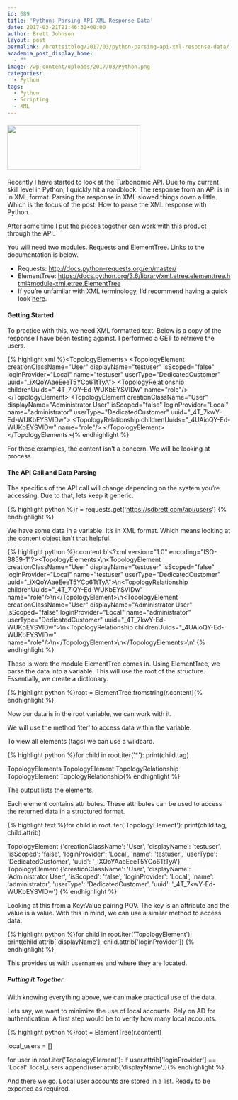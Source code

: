 ```yaml
---
id: 689
title: 'Python: Parsing API XML Response Data'
date: 2017-03-21T21:46:32+00:00
author: Brett Johnson
layout: post
permalink: /brettsitblog/2017/03/python-parsing-api-xml-response-data/
academia_post_display_home:
  - ""
image: /wp-content/uploads/2017/03/Python.png
categories:
  - Python
tags:
  - Python
  - Scripting
  - XML
---
```

#### <img class="alignnone size-medium wp-image-696" src="https://sdbrett.com/assets/images/2017/03/Python-300x101.png" alt="" width="300" height="101" srcset="https://sdbrett.com/assets/images2017/03/Python-300x101.png 300w, https://sdbrett.com/assets/images2017/03/Python-260x88.png 260w, https://sdbrett.com/assets/images2017/03/Python.png 601w" sizes="(max-width: 300px) 100vw, 300px" />

Recently I have started to look at the Turbonomic API. Due to my current skill level in Python, I quickly hit a roadblock. The response from an API is in in XML format. Parsing the response in XML slowed things down a little. Which is the focus of the post. How to parse the XML response with Python.

After some time I put the pieces together can work with this product through the API.

You will need two modules. Requests and ElementTree. Links to the documentation is below.

  * Requests: <http://docs.python-requests.org/en/master/>
  * ElementTree: <https://docs.python.org/3.6/library/xml.etree.elementtree.html#module-xml.etree.ElementTree>
  * If you&#8217;re unfamilar with XML terminology, I&#8217;d recommend having a quick look [here](https://www.w3schools.com/xml/xml_tree.asp).

#### Getting Started

To practice with this, we need XML formatted text. Below is a copy of the response I have been testing against. I performed a GET to retrieve the users.

{% highlight xml %}&lt;TopologyElements&gt;
	&lt;TopologyElement creationClassName="User" displayName="testuser" isScoped="false" loginProvider="Local" name="testuser" userType="DedicatedCustomer" uuid="_iXQoYAaeEeeT5YCo6TtTyA"&gt;
		&lt;TopologyRelationship childrenUuids="_4T_7lQY-Ed-WUKbEYSVIDw" name="role"/&gt;
	&lt;/TopologyElement&gt;
	&lt;TopologyElement creationClassName="User" displayName="Administrator User" isScoped="false" loginProvider="Local" name="administrator" userType="DedicatedCustomer" uuid="_4T_7kwY-Ed-WUKbEYSVIDw"&gt;
		&lt;TopologyRelationship childrenUuids="_4UAioQY-Ed-WUKbEYSVIDw" name="role"/&gt;
	&lt;/TopologyElement&gt;
&lt;/TopologyElements&gt;{% endhighlight %}

For these examples, the content isn&#8217;t a concern. We will be looking at process.

#### The API Call and Data Parsing

The specifics of the API call will change depending on the system you&#8217;re accessing. Due to that, lets keep it generic.

{% highlight python %}r = requests.get('https://sdbrett.com/api/users')
{% endhighlight %}

We have some data in a variable. It&#8217;s in XML format. Which means looking at the content object isn&#8217;t that helpful.

{% highlight python %}r.content
b'&lt;?xml version="1.0" encoding="ISO-8859-1"?&gt;&lt;TopologyElements&gt;\n&lt;TopologyElement creationClassName="User" displayName="testuser" isScoped="false" loginProvider="Local" name="testuser" userType="DedicatedCustomer" uuid="_iXQoYAaeEeeT5YCo6TtTyA"&gt;\n&lt;TopologyRelationship childrenUuids="_4T_7lQY-Ed-WUKbEYSVIDw" name="role"/&gt;\n&lt;/TopologyElement&gt;\n&lt;TopologyElement creationClassName="User" displayName="Administrator User" isScoped="false" loginProvider="Local" name="administrator" userType="DedicatedCustomer" uuid="_4T_7kwY-Ed-WUKbEYSVIDw"&gt;\n&lt;TopologyRelationship childrenUuids="_4UAioQY-Ed-WUKbEYSVIDw" name="role"/&gt;\n&lt;/TopologyElement&gt;\n&lt;/TopologyElements&gt;\n'
{% endhighlight %}

These is were the module ElementTree comes in. Using ElementTree, we parse the data into a variable. This will use the root of the structure. Essentially, we create a dictionary.

{% highlight python %}root = ElementTree.fromstring(r.content){% endhighlight %}

Now our data is in the root variable, we can work with it.

We will use the method &#8216;iter&#8217; to access data within the variable.

To view all elements (tags) we can use a wildcard.

{% highlight python %}for child in root.iter('*'):
    print(child.tag)

TopologyElements
TopologyElement
TopologyRelationship
TopologyElement
TopologyRelationship{% endhighlight %}

The output lists the elements.

Each element contains attributes. These attributes can be used to access the returned data in a structured format.

{% highlight text %}for child in root.iter('TopologyElement'):
    print(child.tag, child.attrib)

TopologyElement {'creationClassName': 'User', 'displayName': 'testuser', 'isScoped': 'false', 'loginProvider': 'Local', 'name': 'testuser', 'userType': 'DedicatedCustomer', 'uuid': '_iXQoYAaeEeeT5YCo6TtTyA'}
TopologyElement {'creationClassName': 'User', 'displayName': 'Administrator User', 'isScoped': 'false', 'loginProvider': 'Local', 'name': 'administrator', 'userType': 'DedicatedCustomer', 'uuid': '_4T_7kwY-Ed-WUKbEYSVIDw'}
{% endhighlight %}

Looking at this from a Key:Value pairing POV. The key is an attribute and the value is a value. With this in mind, we can use a similar method to access data.

{% highlight python %}for child in root.iter('TopologyElement'):
    print(child.attrib['displayName'], child.attrib['loginProvider'])
{% endhighlight %}

This provides us with usernames and where they are located.

##### Putting it Together

With knowing everything above, we can make practical use of the data.

Lets say, we want to minimize the use of local accounts. Rely on AD for authentication. A first step would be to verify how many local accounts.

{% highlight python %}root = ElementTree(r.content)

local_users = []

for user in root.iter('TopologyElement'):
    if user.attrib['loginProvider'] == 'Local':
        local_users.append(user.attrib['displayName']){% endhighlight %}

And there we go. Local user accounts are stored in a list. Ready to be exported as required.